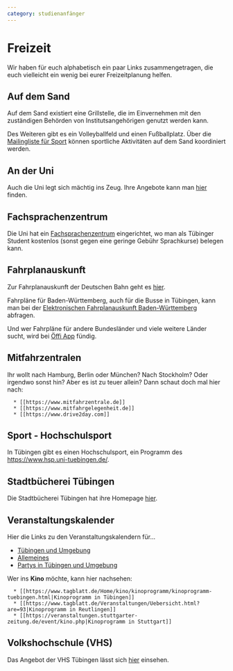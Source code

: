 ```yaml
---
category: studienanfänger
---
```


# Freizeit

Wir haben für euch alphabetisch ein paar Links zusammengetragen, die
euch vielleicht ein wenig bei eurer Freizeitplanung helfen.

## Auf dem Sand

Auf dem Sand existiert eine Grillstelle, die im Einvernehmen mit den zuständigen Behörden von Institutsangehörigen genutzt werden kann.

Des Weiteren gibt es ein Volleyballfeld und einen Fußballplatz. Über die [Mailingliste für Sport](/infos/maillists) können sportliche Aktivitäten auf dem Sand koordiniert werden.

## An der Uni

Auch die Uni legt sich mächtig ins Zeug. Ihre Angebote kann man [hier](https://www.uni-tuebingen.de/international/gastwissenschaftler/freizeit.html) finden.

## Fachsprachenzentrum

Die Uni hat ein [Fachsprachenzentrum](https://www.uni-tuebingen.de/fsz) 
eingerichtet, wo man als Tübinger Student kostenlos (sonst gegen eine
geringe Gebühr Sprachkurse) belegen kann.

## Fahrplanauskunft

Zur Fahrplanauskunft der Deutschen Bahn geht es
[hier](https://www.bahn.de).

Fahrpläne für Baden-Württemberg, auch für die Busse in Tübingen, kann
man bei der [Elektronischen Fahrplanauskunft
Baden-Württemberg](https://www.efa-bw.de/) abfragen.

Und wer Fahrpläne für andere Bundesländer und viele weitere Länder sucht, wird bei
[Öffi App](https://offi.schildbach.de/index_de.html) fündig.

## Mitfahrzentralen

Ihr wollt nach Hamburg, Berlin oder München? Nach Stockholm? Oder
irgendwo sonst hin? Aber es ist zu teuer allein? Dann schaut doch mal
hier nach:

``` 
  * [[https://www.mitfahrzentrale.de]]
  * [[https://www.mitfahrgelegenheit.de]]
  * [[https://www.drive2day.com]]
```

## Sport - Hochschulsport

In Tübingen gibt es einen Hochschulsport, ein Programm des
<https://www.hsp.uni-tuebingen.de/>.

## Stadtbücherei Tübingen

Die Stadtbücherei Tübingen hat ihre Homepage
[hier](https://www.tuebingen.de/stadtbuecherei/).

## Veranstaltungskalender

Hier die Links zu den Veranstaltungskalendern für...

  - [Tübingen und
    Umgebung](https://www.tagblatt.de/Veranstaltungen/Uebersicht.html?are=17)
  - [Allemeines](https://veranstaltungen.meinestadt.de/tuebingen/partys-feiern/alle)
  - [Partys in Tübingen und Umgebung](https://www.eventbrite.de/d/germany--t%C3%BCbingen/parties/)

Wer ins **Kino** möchte, kann hier nachsehen:

``` 
  * [[https://www.tagblatt.de/Home/kino/kinoprogramm/kinoprogramm-tuebingen.html|Kinoprogramm in Tübingen]]
  * [[https://www.tagblatt.de/Veranstaltungen/Uebersicht.html?are=93|Kinoprogramm in Reutlingen]]
  * [[https://veranstaltungen.stuttgarter-zeitung.de/event/kino.php|Kinoprogramm in Stuttgart]]
```

## Volkshochschule (VHS)

Das Angebot der VHS Tübingen lässt sich [hier](https://www.vhs-tuebingen.de/) einsehen.
